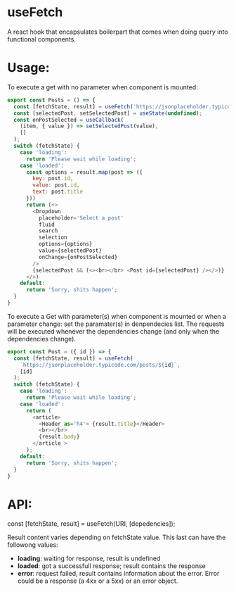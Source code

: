 # useFetch
A react hook that encapsulates boilerpart that comes when doing query into functional components.

# Usage:
To execute a get with no parameter when component is mounted:
~~~javascript
export const Posts = () => {
  const [fetchState, result] = useFetch('https://jsonplaceholder.typicode.com/posts');
  const [selectedPost, setSelectedPost] = useState(undefined);
  const onPostSelected = useCallback(
    (item, { value }) => setSelectedPost(value),
    []
  );
  switch (fetchState) {
    case 'loading':
      return 'Please wait while loading';
    case 'loaded':
      const options = result.map(post => ({
        key: post.id,
        value: post.id,
        text: post.title
      }))
      return (<>
        <Dropdown
          placeholder='Select a post'
          fluid
          search
          selection
          options={options}
          value={selectedPost}
          onChange={onPostSelected}
        />
        {selectedPost && (<><br></br> <Post id={selectedPost} /></>)}
      </>)
    default:
      return 'Sorry, shits happen';
  }
}
~~~

To execute a Get with parameter(s) when component is mounted or when a parameter change:
set the paramater(s) in denpendecies list. The requests will be executed whenever
the dependencies change (and only when the dependencies change).
~~~javascript
export const Post = ({ id }) => {
  const [fetchState, result] = useFetch(
    `https://jsonplaceholder.typicode.com/posts/${id}`,
    [id]
  );
  switch (fetchState) {
    case 'loading':
      return 'Please wait while loading';
    case 'loaded':
      return (
        <article>
          <Header as='h4'> {result.title}</Header>
          <br></br>
          {result.body}
        </article >
      );
    default:
      return 'Sorry, shits happen';
  }
}
~~~

# API:
const [fetchState, result] = useFetch(URI, [depedencies]);

Result content varies depending on fetchState value. This last can have the followong values:
 * __loading__: waiting for response, result is undefined
 * __loaded__: got a successfull response; result contains the response
 * __error__: request failed, result contains information about the error. Error could be a response (a 4xx or a 5xx) or an error object.
 